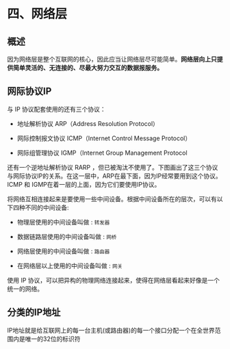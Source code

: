 # 四、网络层

## 概述
因为网络层是整个互联网的核心，因此应当让网络层尽可能简单。__网络层向上只提供简单灵活的、无连接的、尽最大努力交互的数据报服务。__

## 网际协议IP

与 IP 协议配套使用的还有三个协议：
- 地址解析协议 ARP（Address Resolution Protocol）

- 网际控制报文协议 ICMP（Internet Control Message Protocol）

- 网际组管理协议 IGMP（Internet Group Management Protocol

还有一个逆地址解析协议 RARP ，但已被淘汰不使用了。下图画出了这三个协议与网际协议IP的关系。在这一层中，ARP在最下面，因为IP经常要用到这个协议。ICMP 和 IGMP在着一层的上面，因为它们要使用IP协议。

<!-- <div align='center'>
  <img src='https://github.com/PDKSophia/read-booklist/raw/master/book-image/network/net-33.png' width=400>
</div> -->

将网络互相连接起来是要使用一些中间设备。根据中间设备所在的层次，可以有以下四种不同的中间设备: 
- 物理层使用的中间设备叫做 : `转发器`

- 数据链路层使用的中间设备叫做 : `网桥`

- 网络层使用的中间设备叫做 : `路由器`

- 在网络层以上使用的中间设备叫做 : `网关`

使用 IP 协议，可以把异构的物理网络连接起来，使得在网络层看起来好像是一个统一的网络。
<!-- <div align='center'>
  <img src='https://github.com/PDKSophia/read-booklist/raw/master/book-image/network/net-34.png' width=400>
</div> -->

## 分类的IP地址
IP地址就是给互联网上的每一台主机(或路由器)的每一个接口分配一个在全世界范围内是唯一的32位的标识符